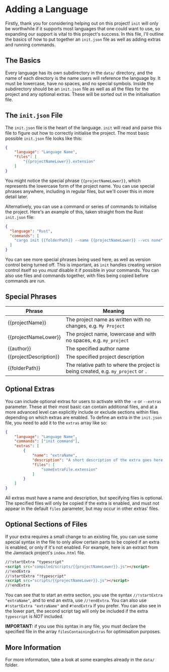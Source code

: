 # Adding a Language

Firstly, thank you for considering helping out on this project! `init` will only be worthwhile if it supports most languages that one could want to use, so expanding our support is vital to this project's success. In this file, I'll outline the basics of how to put together an `init.json` file as well as adding extras and running commands.

## The Basics
Every language has its own subdirectory in the `data/` directory, and the name of each directory is the name users will reference the language by. It must be lowercase, have no spaces, and no special symbols. Inside the subdirectory should be an `init.json` file as well as all the files for the project and any optional extras. These will be sorted out in the initialisation file.

## The `init.json` File
The `init.json` file is the heart of the language. `init` will read and parse this file to figure out how to correctly initialise the project. The most basic possible `init.json` file looks like this:

```json
{
    "language": "Language Name",
    "files": [
        "{{projectNameLower}}.extension"
    ]
}
```
You might notice the special phrase `{{projectNameLower}}`, which represents the lowercase form of the project name. You can use special phrases anywhere, including in regular files, but we'll cover this in more detail later.

Alternatively, you can use a command or series of commands to initialise the project. Here's an example of this, taken straight from the Rust `init.json` file:
```json
{
  "language": "Rust",
  "commands": [
    "cargo init {{folderPath}} --name {{projectNameLower}} --vcs none"
  ]
}
```
You can see more special phrases being used here, as well as version control being turned off. This is important, as `init` handles creating version control itself so you *must* disable it if possible in your commands. You can also use files and commands together, with files being copied before commands are run.

## Special Phrases
| Phrase | Meaning |
| --- | --- |
| {{projectName}} | The project name as written with no changes, e.g. `My Project` |
| {{projectNameLower}} | The project name, lowercase and with no spaces, e.g. `my_project` |
| {{author}} | The specified author name |
| {{projectDescription}} | The specified project description |
| {{folderPath}} | The relative path to where the project is being created, e.g. `my_project` or `.` |

## Optional Extras
You can include optional extras for users to activate with the `-e` or `--extras` parameter. These at their most basic can contain additional files, and at a more advanced level can explicitly include or exclude sections within files depending on which extras are enabled. To define an extra in the `init.json` file, you need to add it to the `extras` array like so:
```json
{
    "language": "Language Name",
    "commands": ["init command"],
    "extras": [
        {
            "name": "extraName",
            "description": "A short description of the extra goes here.",
            "files": [
                "someExtraFile.extension"
            ]
        }
    ]
}
```
All extras must have a name and description, but specifying files is optional. The specified files will only be copied if the extra is enabled, and must not appear in the default `files` parameter, but may occur in other extras' files.

## Optional Sections of Files
If your extra requires a small change to an existing file, you can use some special syntax in the file to only allow certain parts to be copied if an extra is enabled, or only if it's not enabled. For example, here is an extract from the Jamstack project's `index.html` file.
```html
//!startExtra "typescript"
<script src="compiled/scripts/{{projectNameLower}}.js"></script>
//!endExtra
//!startExtra "!typescript"
<script src="scripts/{{projectNameLower}}.js"></script>
//!endExtra
```
You can see that to start an extra section, you use the syntax `//!startExtra "extraName"`, and to end an extra, use `//!endExtra`. You can also use `#!startExtra "extraName"` and `#!endExtra` if you prefer. You can also see in the lower part, the second script tag will only be included if the extra `typescript` is *NOT* included.

**IMPORTANT:** if you use this syntax in any file, you must declare the specified file in the array `filesContainingExtras` for optimisation purposes.

## More Information
For more information, take a look at some examples already in the `data/` folder.